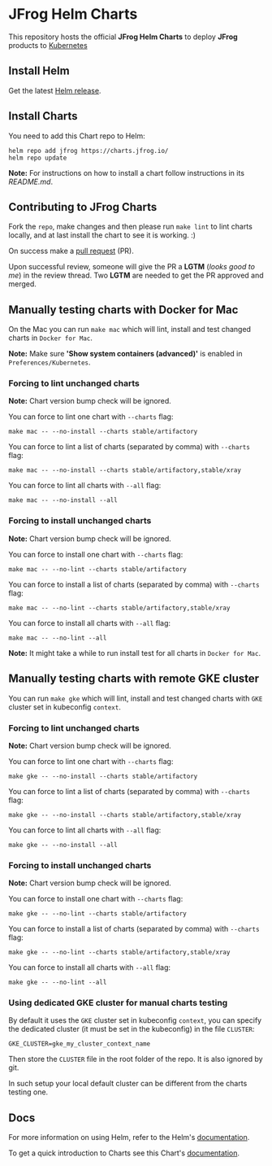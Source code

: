 # JFrog Helm Charts

This repository hosts the official **JFrog Helm Charts** to deploy **JFrog** products to [Kubernetes](https://kubernetes.io/)

## Install Helm

Get the latest [Helm release](https://github.com/kubernetes/helm#install).

## Install Charts

You need to add this Chart repo to Helm:

```console
helm repo add jfrog https://charts.jfrog.io/
helm repo update
```

**Note:** For instructions on how to install a chart follow instructions in its _README.md_.

## Contributing to JFrog Charts

Fork the `repo`, make changes and then please run `make lint` to lint charts locally, and at last install the chart to see it is working. :)

On success make a [pull request](https://help.github.com/articles/using-pull-requests) (PR).

Upon successful review, someone will give the PR a __LGTM__ (_looks good to me_) in the review thread.
Two __LGTM__ are needed to get the PR approved and merged.


## Manually testing charts with Docker for Mac

On the Mac you can run `make mac` which will lint, install and test changed charts in `Docker for Mac`.

**Note:** Make sure **'Show system containers (advanced)'** is enabled in `Preferences/Kubernetes`.

### Forcing to lint unchanged charts

**Note:** Chart version bump check will be ignored.

You can force to lint one chart with `--charts` flag:

```console
make mac -- --no-install --charts stable/artifactory
```

You can force to lint a list of charts (separated by comma) with `--charts` flag:

```console
make mac -- --no-install --charts stable/artifactory,stable/xray
```

You can force to lint all charts with `--all` flag:

```console
make mac -- --no-install --all
```

### Forcing to install unchanged charts

**Note:** Chart version bump check will be ignored.

You can force to install one chart with `--charts` flag:

```console
make mac -- --no-lint --charts stable/artifactory
```

You can force to install a list of charts (separated by comma) with `--charts` flag:

```console
make mac -- --no-lint --charts stable/artifactory,stable/xray
```

You can force to install all charts with `--all` flag:

```console
make mac -- --no-lint --all
```

**Note:** It might take a while to run install test for all charts in `Docker for Mac`.

## Manually testing charts with remote GKE cluster

You can run `make gke` which will lint, install and test changed charts with `GKE` cluster set in kubeconfig `context`.

### Forcing to lint unchanged charts

**Note:** Chart version bump check will be ignored.

You can force to lint one chart with `--charts` flag:

```console
make gke -- --no-install --charts stable/artifactory
```

You can force to lint a list of charts (separated by comma) with `--charts` flag:

```console
make gke -- --no-install --charts stable/artifactory,stable/xray
```

You can force to lint all charts with `--all` flag:

```console
make gke -- --no-install --all
```

### Forcing to install unchanged charts

**Note:** Chart version bump check will be ignored.

You can force to install one chart with `--charts` flag:

```console
make gke -- --no-lint --charts stable/artifactory
```

You can force to install a list of charts (separated by comma) with `--charts` flag:

```console
make gke -- --no-lint --charts stable/artifactory,stable/xray
```

You can force to install all charts with `--all` flag:

```console
make gke -- --no-lint --all
```

### Using dedicated GKE cluster for manual charts testing

By default it uses the `GKE` cluster set in kubeconfig `context`, you can specify the dedicated cluster (it must be set in the kubeconfig) in the file `CLUSTER`:

```
GKE_CLUSTER=gke_my_cluster_context_name
```

Then store the `CLUSTER` file in the root folder of the repo. It is also ignored by git.

In such setup your local default cluster can be different from the charts testing one.


## Docs

For more information on using Helm, refer to the Helm's [documentation](https://docs.helm.sh/using_helm/#quickstart-guide).

To get a quick introduction to Charts see this Chart's [documentation](https://docs.helm.sh/developing_charts/#charts).  
